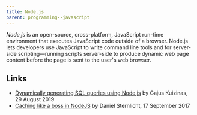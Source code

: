 ```yaml
---
title: Node.js
parent: programming--javascript
---
```


<dfn>Node.js</dfn> is an open-source, cross-platform, JavaScript run-time environment that executes JavaScript code outside of a browser. Node.js lets developers use JavaScript to write command line tools and for server-side scripting—running scripts server-side to produce dynamic web page content before the page is sent to the user's web browser.

## Links

-   [Dynamically generating SQL queries using Node.js](https://dev.to/gajus/dynamically-generating-sql-queries-using-node-js-2c1g) by Gajus Kuizinas, 29 August 2019
-   [Caching like a boss in NodeJS](https://medium.com/@danielsternlicht/caching-like-a-boss-in-nodejs-9bccbbc71b9b) by Daniel Sternlicht, 17 September 2017
